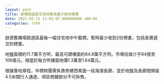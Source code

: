 ```yaml
---
layout: post
title: 啟德跑道區住宅地暫收最少兩份標書
date: 2021-02-11 11:01:07.000000000 +08:00
categories: rthk
---
```


啟德舊機場跑道區最後一幅住宅地中午截標。暫時最少收到2份標書，包括長實遞交的標書。

地盤面積約11.7萬平方呎，最高可建樓面約64.8萬平方呎。市場估值介乎84億至106億元，相當於每方呎樓面地價1.3萬至1.64萬元。

根據賣地章程，中標財團需負責修建西南面一段海濱長廊，並於地盤及長廊間預留4.5米闊行人通道，項目商舖部分不可拆售。
